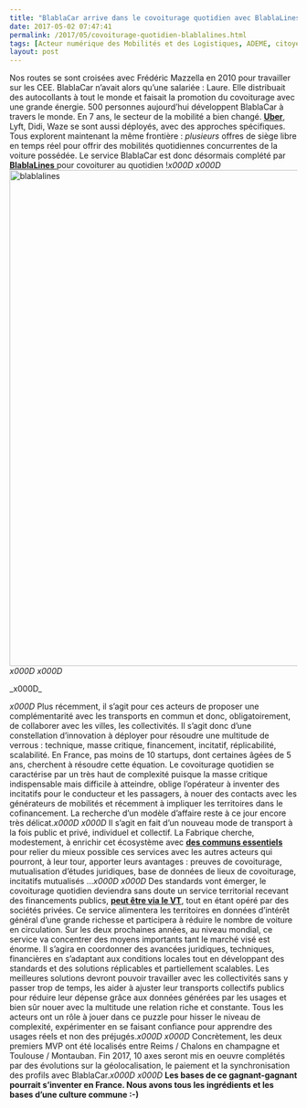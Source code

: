 ```yaml
---
title: "BlablaCar arrive dans le covoiturage quotidien avec BlablaLines"
date: 2017-05-02 07:47:41
permalink: /2017/05/covoiturage-quotidien-blablalines.html
tags: [Acteur numérique des Mobilités et des Logistiques, ADEME, citoyen, collectivité, Comment agir pour changer les pratiques ?, covoiturage, Fabrique des mobilités, Usager Client Citoyen Multitude]
layout: post
---
```


Nos routes se sont croisées avec Frédéric Mazzella en 2010 pour travailler sur les CEE. BlablaCar n’avait alors qu’une salariée : Laure. Elle distribuait des autocollants à tout le monde et faisait la promotion du covoiturage avec une grande énergie. 500 personnes aujourd’hui développent BlablaCar à travers le monde. En 7 ans, le secteur de la mobilité a bien changé. <a href="http://lafabriquedesmobilites.fr/non-classe-fr/uber-urban-mobility-summit/" target="_blank"><strong>Uber</strong></a>, Lyft, Didi, Waze se sont aussi déployés, avec des approches spécifiques. Tous explorent maintenant la même frontière : <em>plusieurs</em> offres de siège libre en temps réel pour offrir des mobilités quotidiennes concurrentes de la voiture possédée. Le service BlablaCar est donc désormais complété par <a href="https://blablalines.com/" target="_blank"><strong>BlablaLines</strong> </a>pour covoiturer au quotidien !_x000D_
_x000D_
<a href="http://transportsdufutur.ademe.fr/wp-content/uploads/sites/6/2017/05/blablalines.jpg" rel="attachment wp-att-4834"><img class="aligncenter wp-image-4834 size-full" src="http://transportsdufutur.ademe.fr/wp-content/uploads/sites/6/2017/05/blablalines.jpg" alt="blablalines" width="2117" height="869" /></a>_x000D_
_x000D_
<!--more-->_x000D_
_x000D_
Plus récemment, il s’agit pour ces acteurs de proposer une complémentarité avec les transports en commun et donc, obligatoirement, de collaborer avec les villes, les collectivités. Il s’agit donc d’une constellation d’innovation à déployer pour résoudre une multitude de verrous : technique, masse critique, financement, incitatif, réplicabilité, scalabilité. En France, pas moins de 10 startups, dont certaines âgées de 5 ans, cherchent à résoudre cette équation. Le covoiturage quotidien se caractérise par un très haut de complexité puisque la masse critique indispensable mais difficile à atteindre, oblige l’opérateur à inventer des incitatifs pour le conducteur et les passagers, à nouer des contacts avec les générateurs de mobilités et récemment à impliquer les territoires dans le cofinancement. La recherche d’un modèle d’affaire reste à ce jour encore très délicat._x000D_
_x000D_
Il s’agit en fait d’un nouveau mode de transport à la fois public et privé, individuel et collectif. La Fabrique cherche, modestement, à enrichir cet écosystème avec <a href="http://wiki.lafabriquedesmobilites.fr/wiki/Acc%C3%A9l%C3%A9rer_le_d%C3%A9ploiement_du_covoiturage_quotidien" target="_blank"><strong>des communs essentiels</strong></a> pour relier du mieux possible ces services avec les autres acteurs qui pourront, à leur tour, apporter leurs avantages : preuves de covoiturage, mutualisation d’études juridiques, base de données de lieux de covoiturage, incitatifs mutualisés …_x000D_
_x000D_
Des standards vont émerger, le covoiturage quotidien deviendra sans doute un service territorial recevant des financements publics, <a href="http://wiki.lafabriquedesmobilites.fr/wiki/Co-financer_le_covoiturage_via_le_Versement_Transport" target="_blank"><strong>peut être via le VT</strong></a>, tout en étant opéré par des sociétés privées. Ce service alimentera les territoires en données d’intérêt général d’une grande richesse et participera à réduire le nombre de voiture en circulation. Sur les deux prochaines années, au niveau mondial, ce service va concentrer des moyens importants tant le marché visé est énorme. Il s’agira en coordonner des avancées juridiques, techniques, financières en s’adaptant aux conditions locales tout en développant des standards et des solutions réplicables et partiellement scalables. Les meilleures solutions devront pouvoir travailler avec les collectivités sans y passer trop de temps, les aider à ajuster leur transports collectifs publics pour réduire leur dépense grâce aux données générées par les usages et bien sûr nouer avec la multitude une relation riche et constante. Tous les acteurs ont un rôle à jouer dans ce puzzle pour hisser le niveau de complexité, expérimenter en se faisant confiance pour apprendre des usages réels et non des préjugés._x000D_
_x000D_
Concrètement, les deux premiers MVP ont été localisés entre Reims / Chalons en champagne et Toulouse / Montauban. Fin 2017, 10 axes seront mis en oeuvre complétés par des évolutions sur la géolocalisation, le paiement et la synchronisation des profils avec BlablaCar._x000D_
_x000D_
<strong>Les bases de ce gagnant-gagnant pourrait s’inventer en France. Nous avons tous les ingrédients et les bases d’une culture commune :-)</strong>
